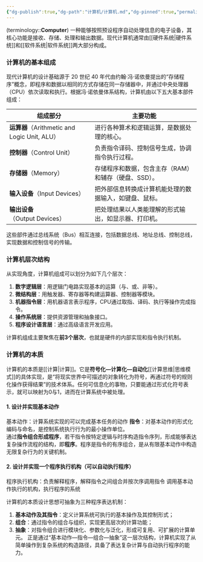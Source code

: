 ```yaml
---
{"dg-publish":true,"dg-path":"计算机/计算机.md","dg-pinned":true,"permalink":"/计算机/计算机/","pinned":true,"dgPassFrontmatter":true,"noteIcon":"","created":"2024-09-20T00:30:24.000+08:00","updated":"2025-05-03T15:09:02.145+08:00"}
---
```


(terminology::**Computer**)
一种能够按照预设程序自动处理信息的电子设备，其核心功能是接收、存储、处理和输出数据。现代计算机通常由[[硬件系统\|硬件系统]]和[[软件系统\|软件系统]]两大部分构成。
### 计算机的基本组成
​现代计算机的设计基础源于 20 世纪 40 年代由约翰·冯·诺依曼提出的“存储程序”概念，即程序和数据以相同的方式存储在同一存储器中，并通过中央处理器（CPU）依次读取和执行。根据冯·诺依曼体系结构，计算机由以下五大基本部件组成：

|组成部分|主要功能|
|---|---|
|**运算器**（Arithmetic and Logic Unit, ALU）|进行各种算术和逻辑运算，是数据处理的核心。|
|**控制器**（Control Unit）|负责指令译码、控制信号生成，协调指令执行过程。|
|**存储器**（Memory）|存储程序和数据，包含主存（RAM）和辅存（硬盘、SSD）。|
|**输入设备**（Input Devices）|把外部信息转换成计算机能处理的数据输入，如键盘、鼠标。|
|**输出设备**（Output Devices）|把处理结果以人类能理解的形式输出，如显示器、打印机。|
这些部件通过总线系统（Bus）相互连接，包括数据总线、地址总线、控制总线，实现数据和控制信号的传输。
### 计算机层次结构
从实现角度，计算机组成可以划分为如下几个层次：
1. **数字逻辑层**：用逻辑门电路实现基本的运算（与、或、非等）。 
2. **微结构层**：用触发器、寄存器等构建运算器、控制器等模块。
3. **机器指令层**：用机器语言表示程序，CPU通过取指、译码、执行等操作完成指令。
4. **操作系统层**：提供资源管理和抽象接口。
5. **程序设计语言层**：通过高级语言开发应用。

计算机组成主要聚焦在**前3个层次**，也就是硬件的内部实现和指令执行机制。
### 计算机的本质
计算机的本质是[[计算\|计算]]。它是**符号化—计算化—自动化**[[计算思维\|思维模式]]的具体实现，是“将现实世界中可描述的对象转化为符号，再通过符号的规则化操作获得结果”的技术体系。任何可信息化的事物，只要能通过形式化符号表示，就可以映射为0与1，进而在计算系统中被处理。

#### 1. 设计并实现基本动作
基本动作：计算系统实现的可以完成基本任务的动作
**指令**：对基本动作的形式化编码与命名，是控制系统执行行为的最小操作单位。  
通过**指令组合形成程序**，若干指令按特定逻辑与时序构造指令序列，形成能够表达复杂操作流程的结构，即**程序**。程序是指令的有序组合，是从有限基本动作中构造无限复杂行为的关键机制。
#### 2. 设计并实现一个程序执行机构（可以自动执行程序）
程序执行机构：负责解释程序，解释指令之间组合并按次序调用指令
调用基本动作执行的机构，执行程序的系统

计算机的本质设计思想可抽象为三种程序表达机制：
1. **基本动作及其指令**：定义计算系统可执行的基本操作及其控制形式；
2. **组合**：通过指令的组合与组织，实现更高层次的计算功能；
3. **抽象**：对指令组合进行模块化、参数化与泛化，形成可复用、可扩展的计算单元。
正是通过“基本动作—指令—组合—抽象”这一层次结构，计算机实现了从简单操作到复杂系统的构造路径，具备了表达复杂计算与自动执行程序的能力。

